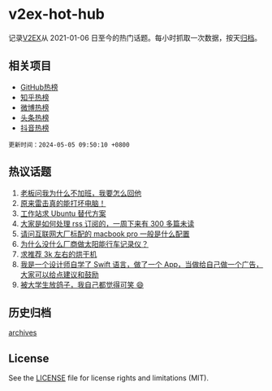 # v2ex-hot-hub

 记录[V2EX](https://www.v2ex.com/)从 2021-01-06 日至今的热门话题。每小时抓取一次数据，按天[归档](archives)。
 
 ## 相关项目

- [GitHub热榜](https://github.com/snaildev/github-hot-hub)
- [知乎热榜](https://github.com/snaildev/zhihu-hot-hub)
- [微博热榜](https://github.com/snaildev/weibo-hot-hub)
- [头条热榜](https://github.com/snaildev/toutiao-hot-hub)
- [抖音热榜](https://github.com/snaildev/douyin-hot-hub)


 `更新时间：2024-05-05 09:50:10 +0800`

## 热议话题

1. [老板问我为什么不加班，我要怎么回他](https://www.v2ex.com/t/1037654)
1. [原来雷击真的能打坏电脑！](https://www.v2ex.com/t/1037674)
1. [工作站求 Ubuntu 替代方案](https://www.v2ex.com/t/1037642)
1. [大家是如何处理 rss 订阅的，一周下来有 300 多篇未读](https://www.v2ex.com/t/1037677)
1. [请问互联网大厂标配的 macbook pro 一般是什么配置](https://www.v2ex.com/t/1037656)
1. [为什么没什么厂商做太阳能行车记录仪？](https://www.v2ex.com/t/1037657)
1. [求推荐 3k 左右的烘干机](https://www.v2ex.com/t/1037638)
1. [我是一个设计师自学了 Swift 语言，做了一个 App，当做给自己做一个广告，大家可以给点建议和鼓励](https://www.v2ex.com/t/1037655)
1. [被大学生放鸽子，我自己都觉得可笑 😄](https://www.v2ex.com/t/1037696)

## 历史归档

[archives](archives)

## License

See the [LICENSE](LICENSE) file for license rights and limitations (MIT).
